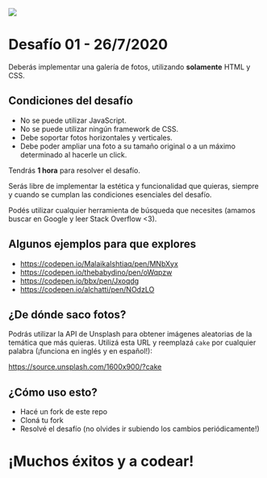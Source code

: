 ![](https://static-cdn.jtvnw.net/jtv_user_pictures/fb425ddf-5e67-4c84-9210-8065809675f7-profile_banner-480.png)

# Desafío 01 - 26/7/2020

Deberás implementar una galería de fotos, utilizando **solamente** HTML y CSS.

## Condiciones del desafío

- No se puede utilizar JavaScript.
- No se puede utilizar ningún framework de CSS.
- Debe soportar fotos horizontales y verticales.
- Debe poder ampliar una foto a su tamaño original o a un máximo determinado al hacerle un click.

Tendrás **1 hora** para resolver el desafío.

Serás libre de implementar la estética y funcionalidad que quieras, siempre y cuando se cumplan las condiciones esenciales del desafío.

Podés utilizar cualquier herramienta de búsqueda que necesites (amamos buscar en Google y leer Stack Overflow <3).

## Algunos ejemplos para que explores

- https://codepen.io/MalaikaIshtiaq/pen/MNbXyx
- https://codepen.io/thebabydino/pen/oWqpzw
- https://codepen.io/bbx/pen/Jxoqdg
- https://codepen.io/alchatti/pen/NOdzLO

## ¿De dónde saco fotos?

Podrás utilizar la API de Unsplash para obtener imágenes aleatorias de la temática que más quieras.
Utilizá esta URL y reemplazá `cake` por cualquier palabra (¡funciona en inglés y en español!):

https://source.unsplash.com/1600x900/?cake

## ¿Cómo uso esto?

- Hacé un fork de este repo
- Cloná tu fork
- Resolvé el desafío (no olvides ir subiendo los cambios periódicamente!)

# ¡Muchos éxitos y a codear!
